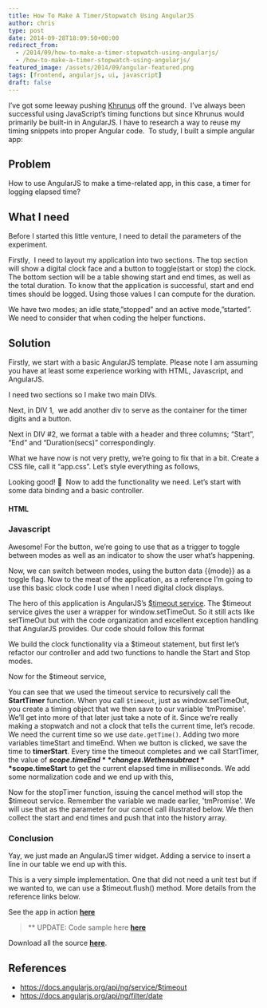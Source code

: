 ```yaml
---
title: How To Make A Timer/Stopwatch Using AngularJS
author: chris
type: post
date: 2014-09-28T18:09:50+00:00
redirect_from: 
  - /2014/09/how-to-make-a-timer-stopwatch-using-angularjs/
  - /how-to-make-a-timer-stopwatch-using-angularjs/
featured_image: /assets/2014/09/angular-featured.png
tags: [frontend, angularjs, ui, javascript]
draft: false
---
```

I&#8217;ve got some leeway pushing <a title="Khrunus" href="https://github.com/chrisbautista/Khrunus" target="_blank">Khrunus</a> off the ground.  I&#8217;ve always been successful using JavaScript&#8217;s timing functions but since Khrunus would primarily be built-in in AngularJS. I have to research a way to reuse my timing snippets into proper Angular code.  To study, I built a simple angular app:<!--more--> 

## Problem

How to use AngularJS to make a time-related app, in this case, a timer for logging elapsed time?

## What I need

Before I started this little venture, I need to detail the parameters of the experiment.

Firstly,  I need to layout my application into two sections. The top section will show a digital clock face and a button to toggle(start or stop) the clock. The bottom section will be a table showing start and end times, as well as the total duration. To know that the application is successful, start and end times should be logged. Using those values I can compute for the duration.

We have two modes; an idle state,&#8221;stopped&#8221; and an active mode,&#8221;started&#8221;. We need to consider that when coding the helper functions.

## Solution

Firstly, we start with a basic AngularJS template. Please note I am assuming you have at least some experience working with HTML, Javascript, and AngularJS.



I need two sections so I make two main DIVs.



Next, in DIV 1,  we add another div to serve as the container for the timer digits and a button.



Next in DIV #2, we format a table with a header and three columns; &#8220;Start&#8221;, &#8220;End&#8221; and &#8220;Duration(secs)&#8221; correspondingly.

What we have now is not very pretty, we&#8217;re going to fix that in a bit. Create a CSS file, call it &#8220;app.css&#8221;. Let&#8217;s style everything as follows,

Looking good! 🙂  Now to add the functionality we need. Let&#8217;s start with some data binding and a basic controller.

#### HTML



### Javascript



Awesome! For the button, we&#8217;re going to use that as a trigger to toggle between modes as well as an indicator to show the user what&#8217;s happening.

Now, we can switch between modes, using the button data {{mode}} as a toggle flag. Now to the meat of the application, as a reference I&#8217;m going to use this basic clock code I use when I need digital clock displays.

The hero of this application is AngularJS&#8217;s <a title="$timeout service" href="https://docs.angularjs.org/api/ng/service/$timeout" target="_blank">$timeout service</a>. The $timeout service gives the user a wrapper for window.setTimeOut. So it still acts like setTimeOut but with the code organization and excellent exception handling that AngularJS provides. Our code should follow this format

We build the clock functionality via a $timeout statement, but first let&#8217;s refactor our controller and add two functions to handle the Start and Stop modes.

Now for the $timeout service,



You can see that we used the timeout service to recursively call the **StartTimer** function. When you call `$timeout`, just as window.setTimeOut, you create a timing object that we then save to our variable 'tmPromise'. We&#8217;ll get into more of that later just take a note of it. Since we&#8217;re really making a stopwatch and not a clock that tells the current time, let&#8217;s recode. We need the current time so we use `date.getTime()`. Adding two more variables timeStart and timeEnd. When we button is clicked, we save the time to **timerStart**. Every time the timeout completes and we call StartTimer, the value of **$scope.timeEnd** changes. We then subtract **$scope.timeStart** to get the current elapsed time in milliseconds. We add some normalization code and we end up with this,



Now for the stopTimer function, issuing the cancel method will stop the $timeout service. Remember the variable we made earlier, 'tmPromise'. We will use that as the parameter for our cancel call illustrated below. We then collect the start and end times and push that into the history array.



### Conclusion

Yay, we just made an AngularJS timer widget. Adding a service to insert a line in our table we end up with this.





This is a very simple implementation. One that did not need a unit test but if we wanted to, we can use a $timeout.flush() method. More details from the reference links below.

See the app in action <a title="here" href="http://chrisbautista.github.io/experiments/cbTimerDirective/public_html/" target="_blank"><strong>here</strong></a>

> ** UPDATE: Code sample here <a title="here" href="http://chrisbautista.github.io/experiments/cbTimerDirective/public_html/" target="_blank"><strong>here</strong></a>

Download all the source <a title="angular js timer experiment zip file" href="http://chrisbautista.github.io/experiments/cbTimer/angularjs_timer_experiment.zip" target="_blank"><strong>here</strong></a>.

## References

  * https://docs.angularjs.org/api/ng/service/$timeout
  * https://docs.angularjs.org/api/ng/filter/date